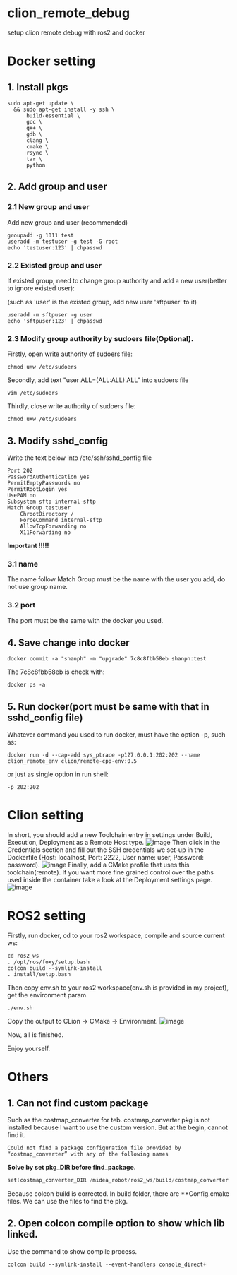 # clion_remote_debug
setup clion remote debug with ros2 and docker

# Docker setting

## 1. Install pkgs

```shell
sudo apt-get update \
  && sudo apt-get install -y ssh \
      build-essential \
      gcc \
      g++ \
      gdb \
      clang \
      cmake \
      rsync \
      tar \
      python
```

## 2. Add group and user


### 2.1 New group and user
Add new group and user (recommended)
```shell
groupadd -g 1011 test
useradd -m testuser -g test -G root
echo 'testuser:123' | chpasswd
```

### 2.2 Existed group and user
If existed group, need to change group authority and add a new user(better to ignore existed user):

(such as 'user' is the existed group, add new user 'sftpuser' to it)

```shell
useradd -m sftpuser -g user
echo 'sftpuser:123' | chpasswd
```

### 2.3 Modify group authority by sudoers file(Optional).

Firstly, open write authority of sudoers file:
```shell
chmod u+w /etc/sudoers
```

Secondly, add text "user    ALL=(ALL:ALL) ALL" into sudoers file
```shell
vim /etc/sudoers
```

Thirdly, close write authority of sudoers file:
```shell
chmod u+w /etc/sudoers
```

## 3. Modify sshd_config

Write the text below into /etc/ssh/sshd_config file

```text
Port 202
PasswordAuthentication yes
PermitEmptyPasswords no
PermitRootLogin yes
UsePAM no
Subsystem sftp internal-sftp
Match Group testuser
    ChrootDirectory /
    ForceCommand internal-sftp
    AllowTcpForwarding no
    X11Forwarding no
```

**Important !!!!!**

### 3.1 name
The name follow Match Group must be the name with the user you add, do not use group name.

### 3.2 port
The port must be the same with the docker you used.

## 4. Save change into docker

```shell
docker commit -a "shanph" -m "upgrade" 7c8c8fbb58eb shanph:test
```

The 7c8c8fbb58eb is check with:
```shell
docker ps -a
```

## 5. Run docker(port must be same with that in sshd_config file)

Whatever command you used to run docker, must have the option -p, such as:
```shell
docker run -d --cap-add sys_ptrace -p127.0.0.1:202:202 --name clion_remote_env clion/remote-cpp-env:0.5
```

or just as single option in run shell:
```shell
-p 202:202
```


# Clion setting

In short, you should add a new Toolchain entry in settings under Build, Execution, Deployment as a Remote Host type.
![image](https://github.com/shanpenghui/clion_remote_debug/blob/main/imgs/toolchains.png)
Then click in the Credentials section and fill out the SSH credentials we set-up in the Dockerfile (Host: localhost, Port: 2222, User name: user, Password: password).
![image](https://github.com/shanpenghui/clion_remote_debug/blob/main/imgs/ssh.png)
Finally, add a CMake profile that uses this toolchain(remote). If you want more fine grained control over the paths used inside the container take a look at the Deployment settings page.
![image](https://github.com/shanpenghui/clion_remote_debug/blob/main/imgs/cmake.png)

# ROS2 setting

Firstly, run docker, cd to your ros2 workspace, compile and source current ws:
```shell
cd ros2_ws
. /opt/ros/foxy/setup.bash
colcon build --symlink-install
. install/setup.bash
```

Then copy env.sh to your ros2 workspace(env.sh is provided in my project), get the environment param.
```shell
./env.sh
```

Copy the output to CLion -> CMake -> Environment.
![image](https://github.com/shanpenghui/clion_remote_debug/blob/main/imgs/environment.png)

Now, all is finished.


Enjoy yourself.



# Others

## 1. Can not find custom package

Such as the costmap_converter for teb. costmap_converter pkg is not installed because I want to use the custom version. But at the begin, cannot find it.

```text
Could not find a package configuration file provided by “costmap_converter” with any of the following names
```

**Solve by set pkg_DIR before find_package.**

```c++
set(costmap_converter_DIR /midea_robot/ros2_ws/build/costmap_converter)
```

Because colcon build is corrected. In build folder, there are **Config.cmake files. We can use the files to find the pkg.

## 2. Open colcon compile option to show which lib linked.

Use the command to show compile process.
```shell
colcon build --symlink-install --event-handlers console_direct+
```



